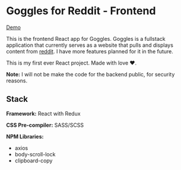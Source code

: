 # Goggles for Reddit - Frontend
[Demo](https://goggles-for-reddit.herokuapp.com)

This is the frontend React app for Goggles. Goggles is a fullstack application that currently serves as a website that pulls and displays content from [reddit](https://www.reddit.com). I have more features planned for it in the future.

This is my first ever React project. Made with love ❤.

**Note:** I will not be make the code for the backend public, for security reasons.

## Stack
**Framework:** React with Redux


**CSS Pre-compiler:** SASS/SCSS

**NPM Libraries:**
- axios
- body-scroll-lock
- clipboard-copy
